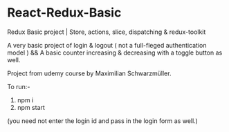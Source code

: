 # React-Redux-Basic
Redux Basic project | Store, actions, slice, dispatching &amp; redux-toolkit 


A very basic project of login & logout ( not a full-fleged authentication model )
&& A basic counter increasing & decreasing with a toggle button as well.

Project from udemy course by Maximilian Schwarzmüller.

To run:-

1. npm i
2. npm start

(you need not enter the login id and pass in the login form as well.)
